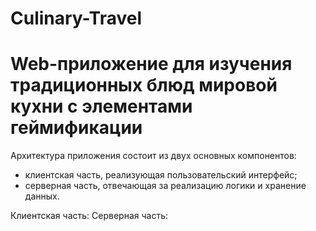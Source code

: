# Culinary-Travel

<h1> Web-приложение для изучения традиционных блюд мировой кухни с элементами геймификации </h1>

Архитектура приложения состоит из двух основных компонентов:
- клиентская часть, реализующая пользовательский интерфейс;
-	серверная часть, отвечающая за реализацию логики и хранение данных.

Клиентская часть: 
Серверная часть:

